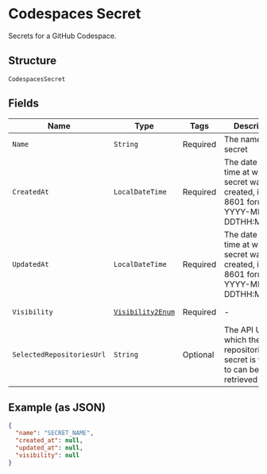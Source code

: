 
# Codespaces Secret

Secrets for a GitHub Codespace.

## Structure

`CodespacesSecret`

## Fields

| Name | Type | Tags | Description | Getter | Setter |
|  --- | --- | --- | --- | --- | --- |
| `Name` | `String` | Required | The name of the secret | String getName() | setName(String name) |
| `CreatedAt` | `LocalDateTime` | Required | The date and time at which the secret was created, in ISO 8601 format':' YYYY-MM-DDTHH:MM:SSZ. | LocalDateTime getCreatedAt() | setCreatedAt(LocalDateTime createdAt) |
| `UpdatedAt` | `LocalDateTime` | Required | The date and time at which the secret was created, in ISO 8601 format':' YYYY-MM-DDTHH:MM:SSZ. | LocalDateTime getUpdatedAt() | setUpdatedAt(LocalDateTime updatedAt) |
| `Visibility` | [`Visibility2Enum`](../../doc/models/visibility-2-enum.md) | Required | - | Visibility2Enum getVisibility() | setVisibility(Visibility2Enum visibility) |
| `SelectedRepositoriesUrl` | `String` | Optional | The API URL at which the list of repositories this secret is visible to can be retrieved | String getSelectedRepositoriesUrl() | setSelectedRepositoriesUrl(String selectedRepositoriesUrl) |

## Example (as JSON)

```json
{
  "name": "SECRET_NAME",
  "created_at": null,
  "updated_at": null,
  "visibility": null
}
```

